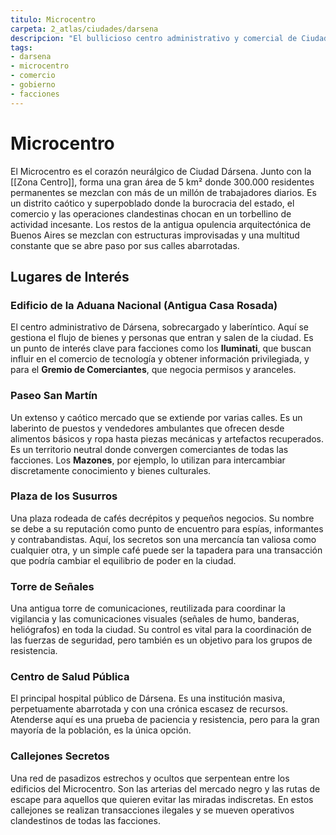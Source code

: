 ```yaml
---
titulo: Microcentro
carpeta: 2_atlas/ciudades/darsena
descripcion: "El bullicioso centro administrativo y comercial de Ciudad Dársena, un hervidero de burocracia, comercio y espionaje."
tags:
- darsena
- microcentro
- comercio
- gobierno
- facciones
---
```


# Microcentro

El Microcentro es el corazón neurálgico de Ciudad Dársena. Junto con la [[Zona Centro]], forma una gran área de 5 km² donde 300.000 residentes permanentes se mezclan con más de un millón de trabajadores diarios. Es un distrito caótico y superpoblado donde la burocracia del estado, el comercio y las operaciones clandestinas chocan en un torbellino de actividad incesante. Los restos de la antigua opulencia arquitectónica de Buenos Aires se mezclan con estructuras improvisadas y una multitud constante que se abre paso por sus calles abarrotadas.

## Lugares de Interés

### **Edificio de la Aduana Nacional (Antigua Casa Rosada)**
El centro administrativo de Dársena, sobrecargado y laberíntico. Aquí se gestiona el flujo de bienes y personas que entran y salen de la ciudad. Es un punto de interés clave para facciones como los **Iluminati**, que buscan influir en el comercio de tecnología y obtener información privilegiada, y para el **Gremio de Comerciantes**, que negocia permisos y aranceles.

### **Paseo San Martín**
Un extenso y caótico mercado que se extiende por varias calles. Es un laberinto de puestos y vendedores ambulantes que ofrecen desde alimentos básicos y ropa hasta piezas mecánicas y artefactos recuperados. Es un territorio neutral donde convergen comerciantes de todas las facciones. Los **Mazones**, por ejemplo, lo utilizan para intercambiar discretamente conocimiento y bienes culturales.

### **Plaza de los Susurros**
Una plaza rodeada de cafés decrépitos y pequeños negocios. Su nombre se debe a su reputación como punto de encuentro para espías, informantes y contrabandistas. Aquí, los secretos son una mercancía tan valiosa como cualquier otra, y un simple café puede ser la tapadera para una transacción que podría cambiar el equilibrio de poder en la ciudad.

### **Torre de Señales**
Una antigua torre de comunicaciones, reutilizada para coordinar la vigilancia y las comunicaciones visuales (señales de humo, banderas, heliógrafos) en toda la ciudad. Su control es vital para la coordinación de las fuerzas de seguridad, pero también es un objetivo para los grupos de resistencia.

### **Centro de Salud Pública**
El principal hospital público de Dársena. Es una institución masiva, perpetuamente abarrotada y con una crónica escasez de recursos. Atenderse aquí es una prueba de paciencia y resistencia, pero para la gran mayoría de la población, es la única opción.

### **Callejones Secretos**
Una red de pasadizos estrechos y ocultos que serpentean entre los edificios del Microcentro. Son las arterias del mercado negro y las rutas de escape para aquellos que quieren evitar las miradas indiscretas. En estos callejones se realizan transacciones ilegales y se mueven operativos clandestinos de todas las facciones. 
